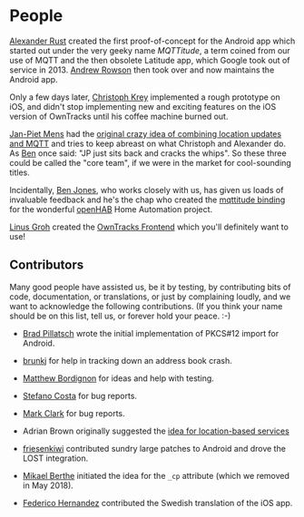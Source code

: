 # People

[Alexander Rust][binarybucks] created the first proof-of-concept for the Android app which started out under the very geeky name _MQTTitude_, a term coined from our use of MQTT and the then obsolete Latitude app, which Google took out of service in 2013. [Andrew Rowson][growse] then took over and now maintains the Android app.

Only a few days later, [Christoph Krey][ckrey] implemented a rough prototype on iOS, and didn't stop implementing new and exciting features on the iOS version of OwnTracks until his coffee machine burned out.

[Jan-Piet Mens][jpmens] had the [original crazy idea of combining location updates and MQTT](http://jpmens.net/2013/08/14/latitude-longitude-mqttitude/) and tries to keep abreast on what Christoph and Alexander do. As [Ben][sumnerboy] once said: "JP just sits back and cracks the whips". So these three could be called the "core team", if we were in the market for cool-sounding titles.

Incidentally, [Ben Jones][sumnerboy], who works closely with us, has given us loads of invaluable feedback and he's the chap who created the [mqttitude binding](https://github.com/openhab/openhab/wiki/Mqttitude-Binding) for the wonderful [openHAB](http://www.openhab.org) Home Automation project.

[Linus Groh][linusgroh] created the [OwnTracks Frontend](https://github.com/owntracks/frontend) which you'll definitely want to use!

## Contributors

Many good people have assisted us, be it by testing, by contributing bits of code, documentation, or translations, or just by complaining loudly, and we want to acknowledge the following contributions. (If you think your name should be on this list, tell us, or forever hold your peace. :-)

* [Brad Pillatsch](https://github.com/bpillatsch) wrote the initial implementation of PKCS#12 import for Android.
* [brunkj](https://github.com/brunkj) for help in tracking down an address book crash.
* [Matthew Bordignon](https://github.com/matbor) for ideas and help with testing.
* [Stefano Costa](https://github.com/bluewindthings) for bug reports.
* [Mark Clark](https://github.com/mrguessed) for bug reports.
* Adrian Brown originally suggested the [idea for location-based services](https://community.owntracks.org/topic/26/owntrack-s-enhancement-idea)
* [friesenkiwi](https://github.com/friesenkiwi) contributed sundry large patches to Android and drove the LOST integration.
* [Mikael Berthe](https://github.com/McKael) initiated the idea for the `_cp` attribute (which we removed in May 2018).
* [Federico Hernandez](https://github.com/recollir) contributed the Swedish translation of the iOS app.


  [binarybucks]: https://twitter.com/binarybucks
  [ckrey]: https://twitter.com/christophkrey
  [jpmens]: http://jpmens.net
  [sumnerboy]: https://twitter.com/sumnerboy
  [growse]: https://twitter.com/growse
  [linusgroh]: https://twitter.com/linusgroh
